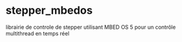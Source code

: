 # stepper_mbedos
librairie de controle de stepper utilisant MBED OS 5 pour un contrôle multithread en temps réel
